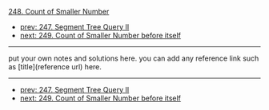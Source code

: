 [248. Count of Smaller Number](http://www.lintcode.com/problem/count-of-smaller-number)

- [prev: 247. Segment Tree Query II](247-segment-tree-query-ii.md)
- [next: 249. Count of Smaller Number before itself](249-count-of-smaller-number-before-itself.md)

---

put your own notes and solutions here.
you can add any reference link such as [title](reference url) here.

---

- [prev: 247. Segment Tree Query II](247-segment-tree-query-ii.md)
- [next: 249. Count of Smaller Number before itself](249-count-of-smaller-number-before-itself.md)
